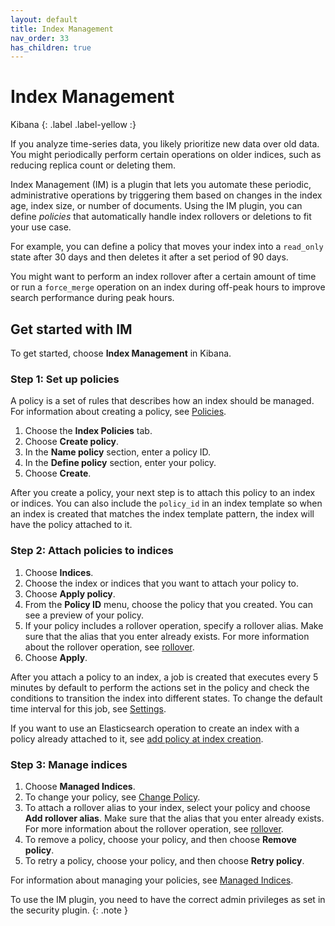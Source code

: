 ```yaml
---
layout: default
title: Index Management
nav_order: 33
has_children: true
---
```


# Index Management
Kibana
{: .label .label-yellow :}

If you analyze time-series data, you likely prioritize new data over old data. You might periodically perform certain operations on older indices, such as reducing replica count or deleting them.

Index Management (IM) is a plugin that lets you automate these periodic, administrative operations by triggering them based on changes in the index age, index size, or number of documents. Using the IM plugin, you can define *policies* that automatically handle index rollovers or deletions to fit your use case.

For example, you can define a policy that moves your index into a `read_only` state after 30 days and then deletes it after a set period of 90 days.

You might want to perform an index rollover after a certain amount of time or run a `force_merge` operation on an index during off-peak hours to improve search performance during peak hours.

## Get started with IM

To get started, choose **Index Management** in Kibana.

### Step 1: Set up policies

A policy is a set of rules that describes how an index should be managed. For information about creating a policy, see [Policies](../im/policies/).

1. Choose the **Index Policies** tab.
2. Choose **Create policy**.
3. In the **Name policy** section, enter a policy ID.
4. In the **Define policy** section, enter your policy.
5. Choose **Create**.

After you create a policy, your next step is to attach this policy to an index or indices.
You can also include the `policy_id` in an index template so when an index is created that matches the index template pattern, the index will have the policy attached to it.

### Step 2: Attach policies to indices

1. Choose **Indices**.
2. Choose the index or indices that you want to attach your policy to.
3. Choose **Apply policy**.
4. From the **Policy ID** menu, choose the policy that you created.
You can see a preview of your policy.
5. If your policy includes a rollover operation, specify a rollover alias.
Make sure that the alias that you enter already exists. For more information about the rollover operation, see [rollover](../im/policies/#rollover).
6. Choose **Apply**.

After you attach a policy to an index, a job is created that executes every 5 minutes by default to perform the actions set in the policy and check the conditions to transition the index into different states. To change the default time interval for this job, see [Settings](../im/settings/).

If you want to use an Elasticsearch operation to create an index with a policy already attached to it, see [add policy at index creation](../im/api/#add-policy-at-index-creation).

### Step 3: Manage indices

1. Choose **Managed Indices**.
2. To change your policy, see [Change Policy](../im/managedindices#changepolicy).
3. To attach a rollover alias to your index, select your policy and choose **Add rollover alias**.
Make sure that the alias that you enter already exists. For more information about the rollover operation, see [rollover](../im/policies/#rollover).
4. To remove a policy, choose your policy, and then choose **Remove policy**.
5. To retry a policy, choose your policy, and then choose **Retry policy**.

For information about managing your policies, see [Managed Indices](../im/managedindices/).

To use the IM plugin, you need to have the correct admin privileges as set in the security plugin.
{: .note }

